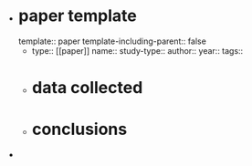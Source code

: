 - # paper template
  template:: paper
  template-including-parent:: false
	- type:: [[paper]]
	  name:: 
	  study-type:: 
	  author:: 
	  year:: 
	  tags::
	- # data collected
	- # conclusions
-
